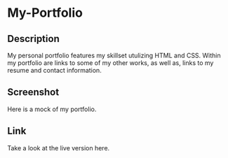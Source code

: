 # My-Portfolio

## Description

My personal portfolio features my skillset utulizing HTML and CSS. Within my portfolio are links to some of my other works, as well as, links to my resume and contact information. 

## Screenshot

Here is a mock of my portfolio.

## Link

Take a look at the live version here. 

